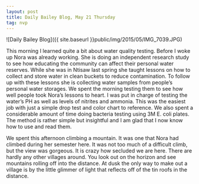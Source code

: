 ```yaml
---
layout: post
title: Daily Bailey Blog, May 21 Thursday
tag: nvp
---
```


![Daily Bailey Blog]({{ site.baseurl }}public/img/2015/05/IMG_7039.JPG)

This morning I learned quite a bit about water quality testing. Before I woke up Nora was already working. She is doing an independent research study to see how educating the community can affect their personal water reserves. While she was in Ntisaw last spring she taught lessons on how to collect and store water in clean buckets to reduce contamination. To follow up with these lessons she is collecting water samples from people’s personal water storages. We spent the morning testing them to see how well people took Nora’s lessons to heart. I was put in charge of testing the water’s PH as well as levels of nitrites and ammonia. This was the easiest job with just a simple drop test and color chart to reference. We also spent a considerable amount of time doing bacteria testing using 3M E. coli plates.  The method is rather simple but insightful and I am glad that I now know how to use and read them.

We spent this afternoon climbing a mountain. It was one that Nora had climbed during her semester here. It was not too much of a difficult climb, but the view was gorgeous. It is crazy how secluded we are here. There are hardly any other villages around. You look out on the horizon and see mountains rolling off into the distance. At dusk the only way to make out a village is by the little glimmer of light that reflects off of the tin roofs in the distance.
